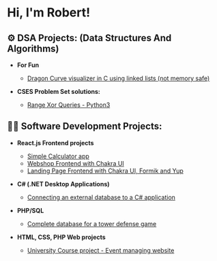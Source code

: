 <h1>Hi, I'm Robert! <br/><!--<a href="https://github.com/joshmadakor1">Programmer</a></h1>-->

<h2>⚙️ DSA Projects: (Data Structures And Algorithms)</h2>

- <b>For Fun</b>
   - [Dragon Curve visualizer in C using linked lists (not memory safe)](https://github.com/RobertNagy299/DragonCurveVisualizer)

- <b> CSES Problem Set solutions:</b>
   - [Range Xor Queries - Python3](https://github.com/RobertNagy299/range-xor-queries-cses)
 
     
<h2>👨‍💻 Software Development Projects:</h2>

- <b> React.js Frontend projects </b>
  - [Simple Calculator app](https://github.com/RobertNagy299/basiccalculator) <b><i></b></i>
  - [Webshop Frontend with Chakra UI](https://github.com/RobertNagy299/webshop-frontend) <b><i></b></i>
  - [Landing Page Frontend with Chakra UI, Formik and Yup](https://github.com/RobertNagy299/landing-page-example) <b><i></b></i>

 

  
 - <b>C# (.NET Desktop Applications)</b>
    - [Connecting an external database to a C# application](https://github.com/RobertNagy299/Connecting-an-external-database-to-a-C-application/tree/main) 

 - <b>PHP/SQL</b>
    - [Complete database for a tower defense game](https://github.com/RobertNagy299/TDGame-Database/tree/main)

 - <b>HTML, CSS, PHP Web projects</b>
    - [University Course project - Event managing website](https://github.com/RobertNagy299/WebdevProject)
  


<!-- https://github.com/RobertNagy299/WebdevProject
<h2> 🤳 Connect with me:</h2>


[<img align="left" alt="JoshMadakor | LinkedIn" width="22px" src="https://cdn.jsdelivr.net/npm/simple-icons@v3/icons/linkedin.svg" />][linkedin]
[<img align="left" alt="JoshMadakor | Instagram" width="22px" src="https://cdn.jsdelivr.net/npm/simple-icons@v3/icons/instagram.svg" />][instagram]



[instagram]: https://www.instagram.com/joshmadakor/
[linkedin]: https://linkedin.com/in/joshmadakor
-->

<!--
**joshmadakor1/joshmadakor1** is a ✨ _special_ ✨ repository because its `README.md` (this file) appears on your GitHub profile.

Here are some ideas to get you started:

- 🔭 I’m currently working on ...
- 🌱 I’m currently learning ...
- 👯 I’m looking to collaborate on ...
- 🤔 I’m looking for help with ...
- 💬 Ask me about ...
- 📫 How to reach me: ...
- 😄 Pronouns: ...
- ⚡ Fun fact: ...
-->
